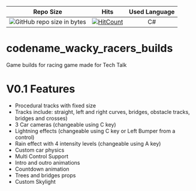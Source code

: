 | Repo Size        | Hits           | Used Language|
| ------------- |:-------------:| :-------------:| 
| ![GitHub repo size in bytes](https://img.shields.io/github/repo-size/jciccio/codename_wacky_racers_builds.svg?style=for-the-badge)      | [![HitCount](http://hits.dwyl.com/jciccio/programacion1-19.svg)](http://hits.dwyl.com/jciccio/programacion1-19) | C#|

# codename_wacky_racers_builds
Game builds for racing game made for Tech Talk


# V0.1 Features

- Procedural tracks with fixed size
- Tracks include: straight, left and right curves, bridges, obstacle tracks, bridges and crosses)
- 3 Car cameras (changeable using C key)
- Lightning effects (changeable using C key or Left Bumper from a control)
- Rain effect with 4 intensity levels (changeable using A key)
- Custom car physics
- Multi Control Support
- Intro and outro animations
- Countdown animation
- Trees and bridges props
- Custom Skylight
